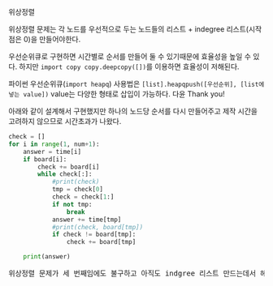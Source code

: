 위상정렬

위상정렬 문제는 각 노드를 우선적으로 두는 노드들의 리스트 + indegree 리스트(시작점은 0)을 만들어야한다. 

우선순위큐로 구현하면 시간별로 순서를 만들어 둘 수 있기때문에 효율성을 높일 수 있다. 하지만 `import copy copy.deepcopy([])`를 이용하면 효율성이 저해된다. 

파이썬 우선순위큐(`import heapq`) 사용법은 `[list].heapqpush([우선순위], [list에 넣는 value])` value는 다양한 형태로 삽입이 가능하다. 다윤 Thank you!

아래와 같이 설계해서 구현했지만 하나의 노드당 순서를 다시 만들어주고 제작 시간을 고려하지 않으므로 시간초과가 나왔다.

```python
check = []
for i in range(1, num+1):
    answer = time[i]
    if board[i]:
        check += board[i]
        while check[:]:
            #print(check)
            tmp = check[0]
            check = check[1:]
            if not tmp:
                break
            answer += time[tmp]
            #print(check, board[tmp])
            if check != board[tmp]:
                check += board[tmp]

    print(answer)
```

<pre>
위상정렬 문제가 세 번째임에도 불구하고 아직도 indgree 리스트 만드는데서 헤맸다. [추가 문제](https://www.acmicpc.net/problem/2252) 하나 더 풀어야겠다.
</pre>